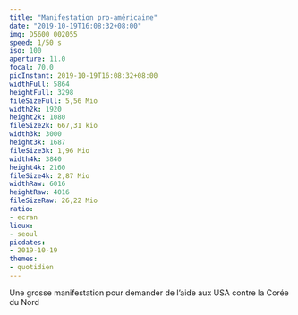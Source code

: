 ```yaml
---
title: "Manifestation pro-américaine"
date: "2019-10-19T16:08:32+08:00"
img: D5600_002055
speed: 1/50 s
iso: 100
aperture: 11.0
focal: 70.0
picInstant: 2019-10-19T16:08:32+08:00
widthFull: 5864
heightFull: 3298
fileSizeFull: 5,56 Mio
width2k: 1920
height2k: 1080
fileSize2k: 667,31 kio
width3k: 3000
height3k: 1687
fileSize3k: 1,96 Mio
width4k: 3840
height4k: 2160
fileSize4k: 2,87 Mio
widthRaw: 6016
heightRaw: 4016
fileSizeRaw: 26,22 Mio
ratio:
- ecran
lieux:
- seoul
picdates:
- 2019-10-19
themes:
- quotidien
---
```


Une grosse manifestation pour demander de l’aide aux USA contre la Corée du Nord